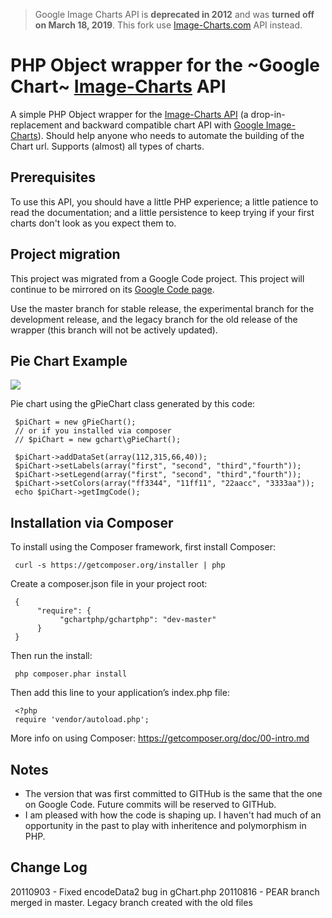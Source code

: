 > Google Image Charts API is **deprecated in 2012** and was **turned off on March 18, 2019**. This fork use [Image-Charts.com](https://www.image-charts.com) API instead.


PHP Object wrapper for the ~Google Chart~ [Image-Charts](https://www.image-charts.com) API
===========================================

A simple PHP Object wrapper for the [Image-Charts API](https://www.image-charts.com) (a drop-in-replacement and backward compatible chart API with [Google Image-Charts](http://code.google.com/apis/chart/image_charts.html)). Should help anyone who needs to automate the building of the Chart url. Supports (almost) all types of charts.

Prerequisites
-------------
To use this API, you should have a little PHP experience; a little patience to read the documentation; and a little persistence to keep trying if your first charts don't look as you expect them to.

Project migration
-----------------
This project was migrated from a Google Code project.
This project will continue to be mirrored on its <a href="http://code.google.com/p/gchartphp/">Google Code page</a>.

Use the master branch for stable release, the experimental branch for the development release, and the legacy branch for the old release of the wrapper (this branch will not be actively updated).

Pie Chart Example
-----------------
<img src="https://image-charts.com/chart?cht=p&chs=350x200&chd=t:112,315,66,40&chdl=first|second|third|fourth&chco=ff3344,11ff11,22aacc,3333aa&chl=first|second|third|fourth&chof=.png"/>

Pie chart using the gPieChart class generated by this code:

     $piChart = new gPieChart();
     // or if you installed via composer
     // $piChart = new gchart\gPieChart();

     $piChart->addDataSet(array(112,315,66,40));
     $piChart->setLabels(array("first", "second", "third","fourth"));
     $piChart->setLegend(array("first", "second", "third","fourth"));
     $piChart->setColors(array("ff3344", "11ff11", "22aacc", "3333aa"));
     echo $piChart->getImgCode();


Installation via Composer
-----
To install using the Composer framework, first install Composer:

     curl -s https://getcomposer.org/installer | php


Create a composer.json file in your project root:

     {
          "require": {
               "gchartphp/gchartphp": "dev-master"
          }
     }

Then run the install:

     php composer.phar install

Then add this line to your application’s index.php file:

     <?php
     require 'vendor/autoload.php';

More info on using Composer: https://getcomposer.org/doc/00-intro.md


Notes
-----
 * The version that was first committed to GITHub is the same that the one on Google Code. Future commits will be reserved to GITHub.
 * I am pleased with how the code is shaping up. I haven't had much of an opportunity in the past to play with inheritence and polymorphism in PHP.

Change Log
----------
20110903 - Fixed encodeData2 bug in gChart.php
20110816 - PEAR branch merged in master.  Legacy branch created with the old files
